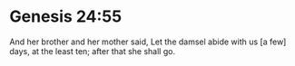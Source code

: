 # Genesis 24:55

And her brother and her mother said, Let the damsel abide with us [a few] days, at the least ten; after that she shall go.